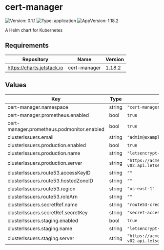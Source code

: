 # cert-manager

![Version: 0.1.1](https://img.shields.io/badge/Version-0.1.1-informational?style=flat-square) ![Type: application](https://img.shields.io/badge/Type-application-informational?style=flat-square) ![AppVersion: 1.18.2](https://img.shields.io/badge/AppVersion-1.18.2-informational?style=flat-square)

A Helm chart for Kubernetes

## Requirements

| Repository | Name | Version |
|------------|------|---------|
| https://charts.jetstack.io | cert-manager | 1.18.2 |

## Values

| Key | Type | Default | Description |
|-----|------|---------|-------------|
| cert-manager.namespace | string | `"cert-manager"` |  |
| cert-manager.prometheus.enabled | bool | `true` |  |
| cert-manager.prometheus.podmonitor.enabled | bool | `true` |  |
| clusterIssuers.email | string | `"admin@example.com"` |  |
| clusterIssuers.production.enabled | bool | `true` |  |
| clusterIssuers.production.name | string | `"letsencrypt-prod"` |  |
| clusterIssuers.production.server | string | `"https://acme-v02.api.letsencrypt.org/directory"` |  |
| clusterIssuers.route53.accessKeyID | string | `""` |  |
| clusterIssuers.route53.hostedZoneID | string | `""` |  |
| clusterIssuers.route53.region | string | `"us-east-1"` |  |
| clusterIssuers.route53.roleArn | string | `""` |  |
| clusterIssuers.secretRef.name | string | `"route53-credentials"` |  |
| clusterIssuers.secretRef.secretKey | string | `"secret-access-key"` |  |
| clusterIssuers.staging.enabled | bool | `true` |  |
| clusterIssuers.staging.name | string | `"letsencrypt-staging"` |  |
| clusterIssuers.staging.server | string | `"https://acme-staging-v02.api.letsencrypt.org/directory"` |  |
